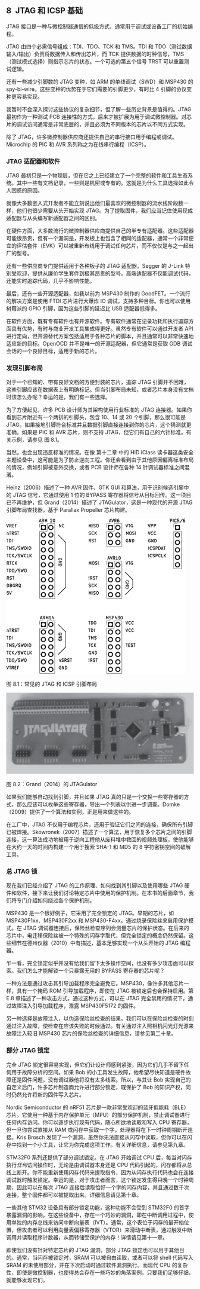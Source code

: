 ## **8 JTAG 和 ICSP 基础**

JTAG 接口是一种与微控制器通信的低级方式，通常用于调试或设备工厂的初始编程。

JTAG 由四个必需信号组成：TDI、TDO、TCK 和 TMS。TDI 和 TDO（测试数据输入/输出）负责将数据传入和传出芯片，而 TCK 提供数据的时钟信号，TMS（测试模式选择）则指示芯片的状态。一个可选的第五个信号 TRST 可以重置测试逻辑。

还有一些减少引脚数的 JTAG 变种，如 ARM 的单线调试（SWD）和 MSP430 的 spy-bi-wire。这些变种的优势在于它们需要的引脚更少，有时比 4 引脚的协议变种更容易实现。

我暂时不会深入探讨这些协议的复杂细节，但了解一些历史背景是值得的。JTAG 最初作为一种测试 PCB 连接性的方式，后来才被扩展为用于调试微控制器。对芯片的调试访问通常是非常底层的，并且必须为不同版本的芯片以不同方式实现。

除了 JTAG，许多微控制器供应商还提供自己的串行接口用于编程或调试。Microchip 的 PIC 和 AVR 系列称之为在线串行编程（ICSP）。

### **JTAG 适配器和软件**

JTAG 最初只是一个物理层，但在它之上已经建立了一个完整的软件和工具生态系统。其中一些有文档记录，一些则是机密或专有的。这就是为什么工具选择如此令人困惑的原因。

就像大多数嵌入式开发者不能立刻说出他们最喜欢的微控制器的流水线阶段数一样，他们也很少需要从头开始实现 JTAG。为了提取固件，我们应当记住使用现成适配器与从头编写新适配器之间的区别。

在硬件方面，大多数流行的微控制器供应商提供自己的半专有适配器。这些适配器可能很昂贵，但有一个漏洞是，开发板上也包含了相同的适配器，通常一个非常便宜的评估套件（EVK）可以被重新布线用于调试任何芯片，而不仅仅是与之一起出厂的型号。

还有一些供应商专门提供适用于各种板子的 JTAG 适配器。Segger 的 J-Link 特别受欢迎，提供从廉价学生套件到极其昂贵的型号。高端适配器不仅能调试代码，还能实时追踪代码，几乎不影响性能。

最后，还有一些开源适配器，如我以前为 MSP430 制作的 GoodFET。一个流行的解决方案是使用 FTDI 芯片进行大爆炸 IO 调试，支持多种目标。你也可以使用树莓派的 GPIO 引脚，因为这些引脚的延迟比 USB 适配器低得多。

在软件方面，既有专有软件也有开源软件。专有软件通常在记录功耗和执行追踪方面具有优势，有时与商业开发工具集成得更好。虽然专有软件可以通过开发者 API 进行定向，但开源替代方案包括适用于各种芯片的脚本，并且通常可以非常快速地适应新的目标。OpenOCD 并不是唯一的开源适配器，但它通常是获取 GDB 调试会话的一个良好目标，适用于新的芯片。

### **发现引脚布局**

对于一个已知的、带有良好文档的方便封装的芯片，追踪 JTAG 引脚并不困难，这些引脚应该在数据表上有明确标记。但当引脚布局未知，或者芯片本身没有文档时该怎么办呢？幸运的是，我们有一些选择。

为了方便起见，许多 PCB 设计师为其架构使用行业标准的 JTAG 连接器。如果你看到芯片附近有一个两排的引脚头，包含 10、14 或 20 个引脚，那么很可能是 JTAG。如果接地引脚符合标准并且数据引脚直接连接到你的芯片，这个猜测就更准确。如果是 PIC 和 AVR 芯片，则不支持 JTAG，但它们有自己的六针标准。有关示例，请参见 图 8.1。

当然，也会出现违反标准的情况。在像 第十二章 中的 HID iClass 读卡器这类安全主题设备中，这可能是为了防止逆向工程。你还会看到由于其他原因偏离标准布局的情况，例如引脚被意外交换，或者 PCB 设计师在各种 14 针调试器标准之间混淆。

Heinz（2006）描述了一种 AVR 固件、GTK GUI 和算法，用于识别候选引脚中的 JTAG 信号，它通过使用 1 位的 BYPASS 寄存器将信号从目标回传。这一项目已不再维护，但 Grand（2014）描述了 JTAGulator，这是一种现代的开源 JTAG 引脚布局查找器，基于 Parallax Propeller 芯片构建。

![图片](img/f0094-01.jpg)

图 8.1：常见的 JTAG 和 ICSP 引脚布局

![图片](img/f0094-02.jpg)

图 8.2：Grand（2014）的 JTAGulator

如果我们能够自动找到引脚，并且如果 JTAG 真的只是一个交换一些寄存器的方式，那么应该可以枚举这些寄存器，导出一个列表以供进一步调查。Domke（2009）提供了一个算法和实例，正是用来做这些的。

在工厂中，JTAG 不仅用于编程芯片，还用于验证它们之间的连接，确保所有引脚已被焊接。Skowronek（2007）描述了一个算法，用于恢复多个芯片之间的引脚连接，这一算法成功地被用于逆向工程他从废料堆中救回的视频处理板，使他能够在大约一天的时间内构建一个用于搜索 SHA-1 和 MD5 的 8 字符密钥空间的破解工具。

### **总 JTAG 锁**

现在我们已经介绍了 JTAG 的工作原理、如何找到其引脚以及使用哪些 JTAG 硬件和软件，接下来让我们讨论特定芯片中使用的保护机制。在本书的后面章节，我们将专门介绍如何绕过各个保护机制。

MSP430 是一个很好例子，它采用了完全锁定的 JTAG。早期的芯片，如 MSP430F1xx、MSP430F2xx 和 MSP430-F4xx，通过烧录保险丝来启用保护模式。在 JTAG 调试器连接后，保险丝检查序列会测量芯片的保护状态。在后来的芯片中，电迁移保险丝被一个特殊的闪存字取代，但完全锁定的概念仍然保留。这些细节在德州仪器（2010）中有描述，基本足够实现一个从头开始的 JTAG 编程器。

乍一看，完全锁定似乎并没有给我们留下太多操作空间，也没有多少攻击面可以探索。我们怎么才能解锁一个只暴露无用的 BYPASS 寄存器的芯片呢？

一种方法是通过攻击其引导加载程序完全避免它。MSP430，像许多其他芯片一样，具有一个掩码 ROM 引导加载程序，即使在 JTAG 被锁定后也会保持启用。第 E.8 章描述了一种攻击方式，通过这种方式，可以在 JTAG 完全禁用的情况下，通过故障注入引导加载程序，泄露 MSP430F5172 的固件。

另一种选择是故障注入，以伪造保险丝检查的结果。我们可以在保险丝检查的时刻通过注入故障，使检查在应该失败的时候通过。有关通过注入照相机闪光灯光源来故障注入较旧 MSP430 芯片的保险丝检查的详细信息，请参见第二十章。

### **部分 JTAG 锁定**

完全 JTAG 锁定很容易实现，但它们让设计师感到紧张，因为它们几乎不留下任何用于故障分析的空间。如果 Bob 的小工具发生故障，他希望尽快知道是硬件故障还是固件问题，没有调试器他将没有太多线索。所以，与其让 Bob 实现自己的自定义后门，许多芯片制造商允许进行部分锁定，既保护了 Bob 的知识产权，同时仍然允许将新的固件写入芯片。

Nordic Semiconductor 的 nRF51 芯片是一款非常受欢迎的蓝牙低能耗（BLE）芯片。它使用一种基于内存保护单元（MPU）的部分保护机制，禁止调试器进行任何内存访问。你可以逐步执行现有代码，随心所欲地读取和写入 CPU 寄存器，但一旦你尝试直接从 RAM 或闪存中获取一个字，处理器将在下一时钟周期断开连接。Kris Brosch 发现了一个漏洞，虽然你无法直接从闪存中读取，但你可以在闪存中找到一个小工具，让它为你完成这项工作。有关详细信息，请参见第九章。

STM32F0 系列还提供了部分调试锁定。在 JTAG 开始调试 CPU 后，每当对闪存执行*任何*访问操作时，无论是由调试器本身还是 CPU 代码引起的，闪存都将从总线上断开。你不能重新使用闪存代码来提取指令，因为从闪存执行代码也会在连接调试器时触发锁定。幸运的是，对于攻击者而言，这个锁定发生得只晚一个时钟周期，因此可以在每次 JTAG 连接后读取恰好一个字的闪存内容，并且通过数千次连接，整个固件都可以被提取出来。详细信息请见第十章。

一些其他 STM32 设备具有部分锁定功能，这种功能不会受到 STM32F0 的首字暴露漏洞的影响。在这些设备中，存在一个巧妙的漏洞，即在中断调用过程中，使用单独的内存总线来访问中断向量表（IVT）。通常，这个表位于闪存的最开始位置，但攻击者可以利用向量表偏移寄存器（VTOR）来滑动中断表，通过触发中断调用并读取程序计数器，从而转储受保护的内存！详情请见第十一章。

即使我们没有针对特定芯片的 JTAG 漏洞，部分 JTAG 锁定也可以用于其他目的。通常，当闪存被锁定时，SRAM 可以被自由读取，或者可以将 shell 代码写入 SRAM 的未使用部分，并在下次启动时通过软件漏洞执行。而现代 CPU 的复杂性，即使是微控制器，也使得总会存在一些巧妙的角落案例，只要我们足够仔细，就能够发现它们。
